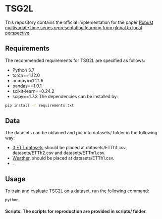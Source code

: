 # TSG2L
This repository contains the official implementation for the paper [Robust multivariate time series representation learning from global to local perspective]().

## Requirements
The recommended requirements for TSG2L are specified as follows:

- Python 3.7
- torch==1.12.0
- numpy==1.21.6
- pandas==1.0.1
- scikit-learn==0.24.2
- scipy==1.7.3
The dependencies can be installed by:
```bash
pip install -r requirements.txt
```
## Data 
The datasets can be obtained and put into datasets/ folder in the following way:
- [3 ETT datasets](https://github.com/zhouhaoyi/ETDataset) should be placed at datasets/ETTh1.csv, datasets/ETTh2.csv and datasets/ETTm1.csv.
- [Weather](https://archive.ics.uci.edu/dataset/381/beijing+pm2+5+data). should be placed at datasets/ETTh1.csv.
- [](). 
## Usage
To train and evaluate TSG2L on a dataset, run the following command:
```bash
python
```
#### Scripts: The scripts for reproduction are provided in scripts/ folder.
